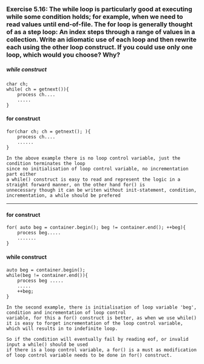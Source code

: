 ### Exercise 5.16: The while loop is particularly good at executing while some condition holds; for example, when we need to read values until end-of-file. The for loop is generally thought of as a step loop: An index steps through a range of values in a collection. Write an idiomatic use of each loop and then rewrite each using the other loop construct. If you could use only one loop, which would you choose? Why? 

##### while construct
    char ch;
    while( ch = getnext()){
        process ch....
        .....
    }

#### for construct
    for(char ch; ch = getnext(); ){
        process ch....
        ......
    }

    In the above example there is no loop control variable, just the condition terminates the loop 
    since no initialisation of loop control variable, no incrementation part either 
    a while() construct is easy to read and represent the logic in a straight forward manner, on the other hand for() is 
    unnecessary though it can be writen without init-statement, condition, incrementation, a while should be prefered
--------------------------------------
####  for construct
    for( auto beg = container.begin(); beg != container.end(); ++beg){
        process beg.....
        .......
    }

####  while construct
    auto beg = container.begin();
    while(beg != container.end()){
        process beg .....
        .....
        ++beg;
    }

    In the second example, there is initialisation of loop variable 'beg', condition and incrementation of loop control 
    variable, for this a for() construct is better, as when we use while() it is easy to forget incrementation of the loop control variable, which will results in to indefinite loop.

    So if the condition will eventually fail by reading eof, or invalid input a while() should be used
    if there is a loop control variable, a for() is a must as modification of loop control variable needs to be done in for() construct. 



